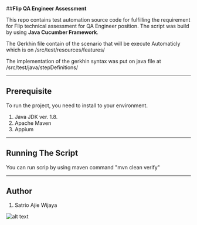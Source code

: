 ##**Flip QA Engineer Assessment**

This repo contains test automation source code for fulfilling the requirement for Flip technical assessment for QA Engineer position. The script was build by using **Java Cucumber Framework**.

The Gerkhin file contain of the scenario that will be execute Automaticly which is on /src/test/resources/features/

The implementation of the gerkhin syntax was put on java file at /src/test/java/stepDefinitions/

---

## Prerequisite
To run the project, you need to install to your environment.

1. Java JDK ver. 1.8.
2. Apache Maven
3. Appium

---

## Running The Script
You can run scrip by using maven command "mvn clean verify"

---

## Author

1. Satrio Ajie Wijaya

![alt text](https://github.com/riogaInc/flipandroidtest/blob/master/img.jpg?png=true)
